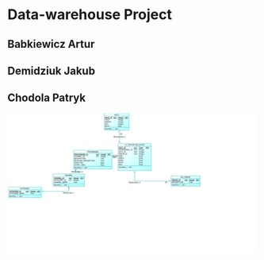 # Data-warehouse Project

## Babkiewicz Artur

## Demidziuk Jakub 

## Chodola Patryk

![alt text](https://raw.githubusercontent.com/Arthurgt/Data-warehouse/master/model.png)
